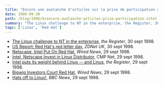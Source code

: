 ```yaml
---
title: "Encore une avalanche d'articles sur la prise de participation d'Intel et Netscape dans Red Hat"
date: 1998-09-30
path: /blog/1998/9/encore-avalanche-articles-prise-participation-intel-netscape-red-hat
summary: "The Linux challenge to NT in the enterprise, the Register, 30 sept 1998."
tags: ['Linux', 'Red Hat']
---
```


<UL>

<LI><A HREF="http://www.theregister.co.uk/980930-000008.html">The Linux challenge to NT in the enterprise</A>, <EM>the Register</EM>,
30 sept 1998.
<LI><A HREF="http://www.zdnet.co.uk/news/1998/38/ns-5599.html">US Report: Red Hat's red letter day</A>, <EM>ZDNet UK</EM>, 30 sept 1998.
<LI><A HREF="http://www.wired.com/news/news/business/story/15317.html">Netscape, Intel Put On Red Hat</A>, <EM>Wired News</EM>, 29 sept 1998.
<LI><A HREF="http://www.internetwk.com/news0998/news092998-7.htm">Intel, Netscape Invest in Linux Distributor</A>, CMP Net, 29 sept 1998.
<LI><A HREF="http://www.theregister.co.uk/980929-000022.html">Intel puts its weight behind Linux -- and Linus</A>, <EM>the Register</EM>,
29 sept 1998.
<LI><A HREF="http://www.wired.com/news/news/business/story/15302.html">Bigwig Investors Court Red Hat</A>, <EM>Wired News</EM>, 29 sept 1998.
<LI><A HREF="http://news.bbc.co.uk/hi/english/sci/tech/newsid_183000/183027.stm">Hats off to Linux!</A>, <EM>BBC News</EM>, 29 sept 1998.
</UL>


